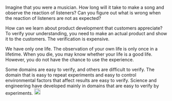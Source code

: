 
Imagine that you were a musician. How long will it take to make a song and observe the reaction of listeners? Can you figure out what is wrong when the reaction of listeners are not as expected?

How can we learn about product development that customers appreciate? To verify your understanding, you need to make an actual product and show it to the customers. The verification is expensive.

We have only one life. The observation of your own life is only once in a lifetime. When you die, you may know whether your life is a good life. However, you do not have the chance to use the experience.

Some domains are easy to verify, and others are difficult to verify. The domain that is easy to repeat experiments and easy to control environmental factors that affect results are easy to verify. Science and engineering have developed mainly in domains that are easy to verify by experiments.
<img src='https://scrapbox.io/api/pages/nishio/en/icon' alt='en.icon' height="19.5"/>